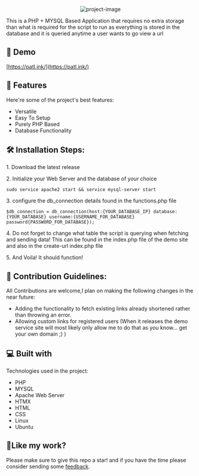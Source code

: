 <p align="center"><img src="https://socialify.git.ci/PatrykNamyslak/PHP-URL-Shortener/image?description=1&descriptionEditable=PHP%20%2B%20MYSQL%20Based%20Application&font=Raleway&language=1&logo=https%3A%2F%2FPatrykNamyslak.pl%2Fassets%2Fimages%2Flogo_white.svg&name=1&owner=1&pattern=Circuit%20Board&theme=Dark" alt="project-image"></p>

<p id="description">This is a PHP + MYSQL Based Application that requires no extra storage than what is required for the script to run as everything is stored in the database and it is queried anytime a user wants to go view a url</p>

<h2>🚀 Demo</h2>

[https://patl.ink/](https://patl.ink/)

  
  
<h2>🧐 Features</h2>

Here're some of the project's best features:

*   Versatile
*   Easy To Setup
*   Purely PHP Based
*   Database Functionality

<h2>🛠️ Installation Steps:</h2>

<p>1. Download the latest release</p>

<p>2. Initialize your Web Server and the database of your choice</p>

```
sudo service apache2 start && service mysql-server start
```

<p>3. configure the db_connection details found in the functions.php file</p>

```
$db_connection = db_connection(host:{YOUR_DATABASE_IP} database:{YOUR_DATABASE} username:{USERNAME_FOR_DATABASE} password{PASSWORD_FOR_DATABASE});
```

<p>4. Do not forget to change what table the script is querying when fetching and sending data! This can be found in the index.php file of the demo site and also in the create-url index.php file</p>

<p>5. And Voila! It should function!</p>

<h2>🍰 Contribution Guidelines:</h2>

All Contributions are welcome,I plan on making the following changes in the near future:
*  Adding the functionality to fetch existing links already shortened rather than throwing an error.
*  Allowing custom links for registered users (When it releases the demo service site will most likely only allow me to do that as you know... get your own domain ;) )
  
  
<h2>💻 Built with</h2>

Technologies used in the project:

*   PHP
*   MYSQL
*   Apache Web Server
*   HTMX
*   HTML
*   CSS
*   Linux
*   Ubuntu

<h2>💖Like my work?</h2>

Please make sure to give this repo a star! and if you have the time please consider sending some <a href="https://patl.ink/feedback/" target="_blank">feedback</a>.
